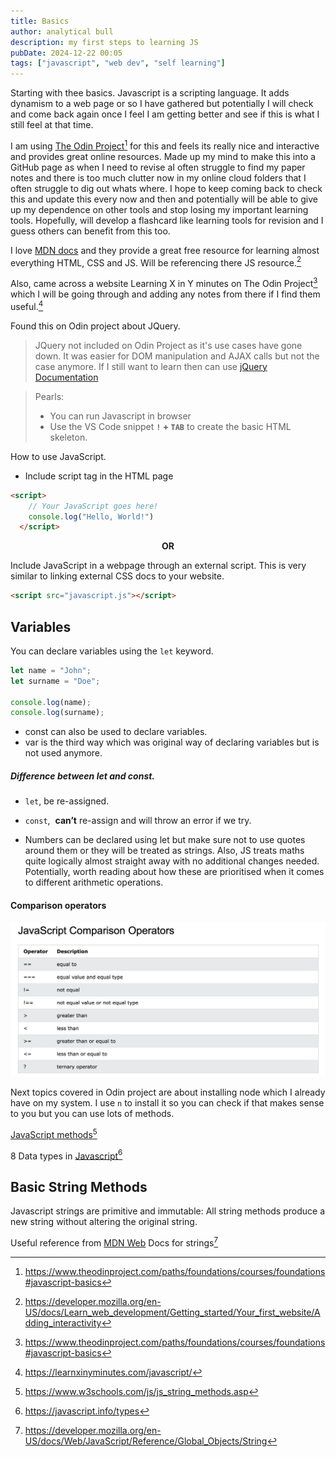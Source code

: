 ```yaml
---
title: Basics
author: analytical bull
description: my first steps to learning JS
pubDate: 2024-12-22 00:05
tags: ["javascript", "web dev", "self learning"]
---
```



Starting with thee basics. Javascript is a scripting language. It adds dynamism to a web page or so I have gathered but  potentially I will check and come back again once I feel I am getting better and see if  this is what I still feel at that time.

I am using [The Odin Project](https://www.theodinproject.com/paths/foundations/courses/foundations#javascript-basics)[^Odin-project] for this and feels its really nice and interactive and provides great online resources. Made up my mind to  make this into a GitHub page as when I need to revise aI often struggle to  find my paper notes and there is too much clutter now in my online cloud folders that I often struggle to dig out whats where. I hope to keep coming back to check this and update this every now and then and potentially will  be able to give up my dependence on other tools and stop  losing my important learning tools. Hopefully, will develop a flashcard like learning tools for revision and I guess others can benefit from this too.

[^Odin-project]:https://www.theodinproject.com/paths/foundations/courses/foundations#javascript-basics

I love [MDN docs](https://developer.mozilla.org/en-US/docs/Learn_web_development/Getting_started/Your_first_website/Adding_interactivity) and they provide a great free resource for learning almost everything HTML, CSS and JS. Will be referencing there  JS resource.[^MDN_JS]

[^MDN_JS]: https://developer.mozilla.org/en-US/docs/Learn_web_development/Getting_started/Your_first_website/Adding_interactivity

Also, came across a website Learning X in Y minutes on The Odin Project[^Odin-project] which I will be going  through and adding any notes from there if I find them useful.[^LXY]

[^LXY]: https://learnxinyminutes.com/javascript/

Found this on Odin project about JQuery.

> JQuery not included on Odin Project as it's use cases have gone down. It was easier for DOM manipulation  and AJAX calls but not  the case anymore. If I still want to learn then can use [jQuery Documentation](https://jquery.com/)

>Pearls:
> - You can run Javascript in browser
> - Use the VS Code snippet **`!` + `TAB`** to create the basic HTML skeleton.

How to use JavaScript.
- Include script tag in the HTML page

```html
<script>
    // Your JavaScript goes here!
    console.log("Hello, World!")
  </script>
```

<p style="text-align:center;"><strong>OR</strong></p>

Include JavaScript in a webpage through an external script. This is very similar to linking external CSS docs to your website.

```html
<script src="javascript.js"></script>
```


## Variables

You can declare variables using the `let` keyword.

```javascript
let name = "John";
let surname = "Doe";

console.log(name);
console.log(surname);
```


- const can also be used to declare variables.
- var is the third way which was original way of declaring variables but is not used anymore.

##### Difference between let and const.

- `let`,  be re-assigned.
- `const`,  **can’t** re-assign and will throw an error if we try.

- Numbers can be declared using let but make sure not to use quotes around them or they will be treated as strings. Also, JS treats maths quite logically almost straight away with no additional changes needed. Potentially, worth reading about how these are prioritised when it comes to different arithmetic operations.

#### Comparison operators

![](attachment/16048313cb47534339c216d8dd22c0c3.png)


Next topics covered in Odin project are about installing node which I already have on my system. I use `n` to install it so you can check if that makes sense to you but you can use lots of methods.




[JavaScript methods](https://www.w3schools.com/js/js_string_methods.asp)[^methods]

[^methods]: https://www.w3schools.com/js/js_string_methods.asp


8 Data types in [Javascript](https://javascript.info/types)[^data_types]

[^data_types]: https://javascript.info/types

## Basic String Methods

Javascript strings are primitive and immutable: All string methods produce a new string without altering the original string.


Useful reference from [MDN Web]( https://developer.mozilla.org/en-US/docs/Web/JavaScript/Reference/Global_Objects/String) Docs for strings[^MDN_web_docs_strings]

[^MDN_web_docs_strings]: https://developer.mozilla.org/en-US/docs/Web/JavaScript/Reference/Global_Objects/String

